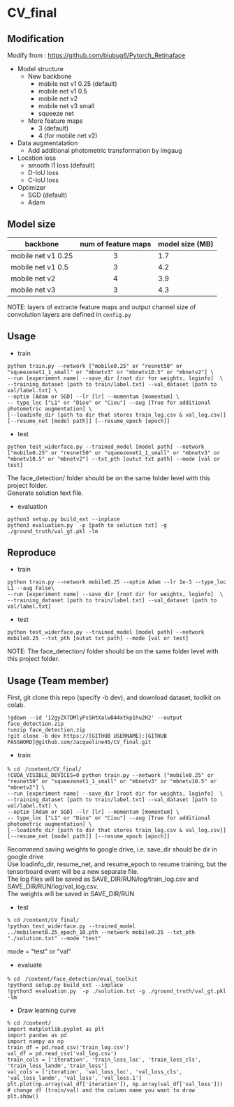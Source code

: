 # CV_final
## Modification
Modify from : https://github.com/biubug6/Pytorch_Retinaface  
- Model structure  
  -  New backbone
      - mobile net v1 0.25 (default) 
      - mobile net v1 0.5 
      - mobile net v2 
      - mobile net v3 small 
      - squeeze net  
  - More feature maps  
    -  3 (default)
    -  4 (for mobile net v2)
- Data augmentatation  
  - Add additional photometric transformation by imgaug
- Location loss
  - smooth l1 loss (default)
  - D-IoU loss
  - C-IoU loss
- Optimizer
  - SGD (default)  
  - Adam 
## Model size  
backbone | num of feature maps | model size (MB)
--------|:---------------------:|--------------
mobile net v1 0.25 | 3 | 1.7
mobile net v1 0.5 | 3| 4.2
mobile net v2 | 4 | 3.9 
mobile net v3 | 3 | 4.3

NOTE: layers of extracte feature maps and output channel size of convolution layers are defined in ```config.py```
## Usage
- train
```
python train.py --network ["mobile0.25" or "resnet50" or "squeezenet1_1_small" or "mbnetv3" or "mbnetv10.5" or "mbnetv2"] \
--run [experiment name] --save_dir [root dir for weights, loginfo]  \
--training_dataset [path to train/label.txt] --val_dataset [path to val/label.txt] \
--optim [Adam or SGD] --lr [lr] --momentum [momentum] \
-- type_loc ["L1" or "Diou" or "Ciou"] --aug [True for additional photometric augmentation] \
[--loadinfo_dir [path to dir that stores train_log.csv & val_log.csv]]  [--resume_net [model path]] [--resume_epoch [epoch]]
```
- test
```
python test_widerface.py --trained_model [model path] --network ["mobile0.25" or "resnet50" or "squeezenet1_1_small" or "mbnetv3" or "mbnetv10.5" or "mbnetv2"] --txt_pth [outut txt path] --mode [val or test]
```
The face_detection/ folder should be on the same folder level with this project folder.  
Generate solution text file.  
- evaluation
```
python3 setup.py build_ext --inplace
python3 evaluation.py  -p [path to solution txt] -g ./ground_truth/val_gt.pkl -lm
```
## Reproduce
- train
```
python train.py --network mobile0.25 --optim Adam --lr 1e-3 --type_loc L1 --aug False\
--run [experiment name] --save_dir [root dir for weights, loginfo]  \
--training_dataset [path to train/label.txt] --val_dataset [path to val/label.txt]
```
- test
```
python test_widerface.py --trained_model [model path] --network mobile0.25 --txt_pth [outut txt path] --mode [val or test]
```
NOTE: The face_detection/ folder should be on the same folder level with this project folder.  
## Usage (Team member)
First, git clone this repo (specify -b dev), and download dataset, toolkit on colab.
```
!gdown --id '12gyZX7DMlyPsSHtXalwB44xtkp1hu2H2' --output face_detection.zip
!unzip face_detection.zip
!git clone -b dev https://[GITHUB USERNAME]:[GITHUB PASSWORD]@github.com/Jacqueline45/CV_final.git
```
- train
```
% cd　/content/CV_final/
!CUDA_VISIBLE_DEVICES=0 python train.py --network ["mobile0.25" or "resnet50" or "squeezenet1_1_small" or "mbnetv3" or "mbnetv10.5" or "mbnetv2"] \
--run [experiment name] --save_dir [root dir for weights, loginfo]  \
--training_dataset [path to train/label.txt] --val_dataset [path to val/label.txt] \
--optim [Adam or SGD] --lr [lr] --momentum [momentum] \
-- type_loc ["L1" or "Diou" or "Ciou"] --aug [True for additional photometric augmentation] \
[--loadinfo_dir [path to dir that stores train_log.csv & val_log.csv]]  [--resume_net [model path]] [--resume_epoch [epoch]]
```
Recommend saving weights to google drive, i.e. save_dir should be dir in google drive  
Use loadinfo_dir, resume_net, and resume_epoch to resume training, but the tensorboard event will be a new separate file.  
The log files will be saved as SAVE_DIR/RUN/log/train_log.csv and SAVE_DIR/RUN/log/val_log.csv.  
The weights will be saved in SAVE_DIR/RUN
- test
```
% cd /content/CV_final/
!python test_widerface.py --trained_model ../mobilenet0.25_epoch_10.pth --network mobile0.25 --txt_pth "./solution.txt" --mode "test"
```
mode = "test" or "val"
- evaluate
```
% cd　/content/face_detection/eval_toolkit
!python3 setup.py build_ext --inplace
!python3 evaluation.py  -p ./solution.txt -g ./ground_truth/val_gt.pkl -lm
```
- Draw learning curve  
```
% cd /content/
import matplotlib.pyplot as plt
import pandas as pd
import numpy as np
train_df = pd.read_csv('train_log.csv')
val_df = pd.read_csv('val_log.csv')
train_cols = ['iteration', 'train_loss_loc', 'train_loss_cls', 'train_loss_landm','train_loss']
val_cols = ['iteration', 'val_loss_loc', 'val_loss_cls', 'val_loss_landm', 'val_loss', 'val_loss.1']
plt.plot(np.array(val_df['iteration']), np.array(val_df['val_loss'])) # change df (train/val) and the column name you want to draw
plt.show()
```
